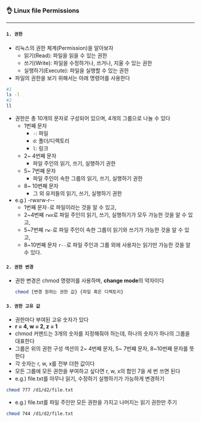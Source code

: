 ### 👌 Linux file Permissions

---

#### `1. 권한`

- 리눅스의 권한 체계(Permission)을 알아보자
  - 읽기(Read): 파일을 읽을 수 있는 권한
  - 쓰기(Write): 파일을 수정하거나, 쓰거나, 지울 수 있는 권한
  - 실행하기(Execute): 파일을 실행할 수 있는 권한
- 파일의 권한을 보기 위해서는 아래 명령어를 사용한다

``` bash
#1 
ls -l
#2
ll
```

- 권한은 총 10개의 문자로 구성되어 있으며, 4개의 그룹으로 나눌 수 있다
  - 1번째 문자
    - `-`: 파일
    - `d`: 폴더/디렉토리
    - `l`: 링크
  - 2~ 4번째 문자
    - 파일 주인의 읽기, 쓰기, 실행하기 권한
  - 5~ 7번째 문자
    - 파일 주인이 속한 그룹의 읽기, 쓰기, 실행하기 권한
  - 8~ 10번째 문자
    - 그 외 유저들의 읽기, 쓰기, 실행하기 권한
- e.g.) -rwxrw-r--
  - 1번째 문자`-`로 파일이라는 것을 알 수 있고,
  - 2~4번째 `rwx`로 파일 주인이 읽기, 쓰기, 실행하기가 모두 가능한 것을 알 수 있고,
  - 5~7번째 `rw-`로 파일 주인이 속한 그룹이 읽기와 쓰기가 가능한 것을 알 수 있고,
  - 8~10번째 문자 `r--`로 파일 주인과 그룹 외에 사용자는 읽기만 가능한 것을 알 수 있다.



#### `2. 권한 변경`

- 권한 변경은 chmod 명령어를 사용하며, **change mode**의 약자이다

  ``` bash
  chmod {변경 원하는 권한 값} {파일 혹은 디렉토리}
  ```



#### `3. 권한 고유 값`

- 권한마다 부여된 고유 숫자가 있다
- **r = 4, w = 2, z = 1**
- chmod 커맨드는 3개의 숫자를 지정해줘야 하는데, 하나의 숫자가 하나의 그룹을 대표한다
- 그룹은 위의 권한 구성 섹션의 2~ 4번째 문자, 5~ 7번쨰 문자, 8~10번째 문자를 뜻한다
- 각 숫자는 r, w, x를 전부 더한 값이다
- 모든 그룹에 모든 권한을 부여하고 싶다면 r, w, x의 합인 7을 세 번 쓰면 된다
- e.g.) file.txt를 아무나 읽기, 수정하기 실행하기가 가능하게 변경하기

``` bash
chmod 777 /d1/d2/file.txt
```

- e.g.) file.txt를 파일 주인만 모든 권한을 가지고 나머지는 읽기 권한만 주기

``` bash
chmod 744 /d1/d2/file.txt
```

